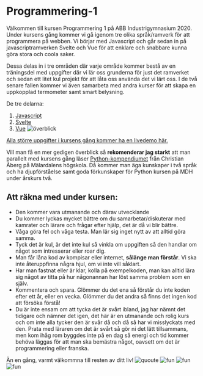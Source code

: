 # Programmering-1
Välkommen till kursen Programmering 1 på ABB Industrigymnasium 2020. Under kursens gång kommer vi gå igenom tre olika språk/ramverk för att programmera på webben. Vi börjar med Javascript och går sedan in på javascriptramverken Svelte och Vue för att enklare och snabbare kunna göra stora och coola saker.

Dessa delas in i tre områden där varje område kommer bestå av en träningsdel med uppgifter där vi lär oss grunderna för just det ramverket och sedan ett litet kul projekt för att låta oss använda det vi lärt oss. I de två senare fallen kommer vi även samarbeta med andra kurser för att skapa en uppkopplad termometer samt smart belysning.

De tre delarna:
1. [Javascript](https://github.com/abbjoafli/Programmering-1/tree/master/1.Javascript)
2. [Svelte](https://github.com/abbjoafli/Programmering-1/tree/master/2.Svelte)
3. [Vue](https://github.com/abbjoafli/Programmering-1/tree/master/3.Vue)
![överblick](https://github.com/abbjoafli/Programmering-1/blob/master/img/plankurs.png?raw=true)

[Alla större uppgifter i kursens gång kommer ha en livedemo här.](https://abbjoafli.github.io/Programmering-1/)

Vill man få en mer gedigen överblick så **rekomenderar jag starkt** att man parallelt med kursens gång läser [Python-kompendiumet](https://dva128.s3.eu-north-1.amazonaws.com/kompendium/Python_Kompendium.pdf) från Christian Åberg på Mälardalens högskola. Då kommer man äga kunskaper i två språk och ha djupförståelse samt goda förkunskaper för Python kursen på MDH under årskurs två.

## Att räkna med under kursen:
- Den kommer vara utmanande och därav utvecklande
- Du kommer lyckas mycket bättre om du samarbetar/diskuterar med kamrater och lärare och frågar efter hjälp, det är då vi blir bättre.
- Våga göra fel och våga testa. Man lär sig inget nytt av att alltid göra samma.
- Tyck det är kul, är det inte kul så vinkla om uppgiften så den handlar om något som intresserar eller roar dig.
- Man får låna kod av kompisar eller internet, **sålänge man förstår**. Vi ska inte återuppfinna några hjul, om vi inte vill såklart.
- Har man fastnat eller är klar, kolla på exempelkoden, man kan alltid lära sig något av titta på hur någonannan har löst samma problem som en själv.
- Kommentera och spara. Glömmer du det ena så förstår du inte koden efter ett år, eller en vecka. Glömmer du det andra så finns det ingen kod att försöka förstå!
- Du är inte ensam om att tycka det är svårt ibland, jag har nämnt det tidigare och nämner det igen, det här är en utmanande och rolig kurs och om inte alla tycker den är svår då och då så har vi misslyckats med den. Prata med läraren om det är svårt så gör ni det lätt tillsammans, men kom ihåg rom byggdes inte på en dag så energi och tid kommer behöva läggas för att man ska bemästra något, oavsett om det är programmering eller franska.


Än en gång, varmt välkommna till resten av ditt liv!
![quoute](https://www.azquotes.com/picture-quotes/quote-it-is-not-because-things-are-difficult-that-we-do-not-dare-it-is-because-we-do-not-dare-seneca-the-younger-51-94-85.jpg)
![fun](https://i.pinimg.com/564x/90/5a/7a/905a7a44a3ebb80a8a069bb4fa52299d.jpg)
![fun](https://codinginfinite.com/wp-content/uploads/2019/05/maxresdefault-1.jpg)
![fun](https://codinginfinite.com/wp-content/uploads/2019/05/ctrl-s-ctrl-s-ctrl-s-ctrl-s-unsaved-code-get-saved-35069666.jpg)
